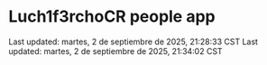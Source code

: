 # Luch1f3rchoCR people app
Last updated: martes,  2 de septiembre de 2025, 21:28:33 CST
Last updated: martes,  2 de septiembre de 2025, 21:34:02 CST
